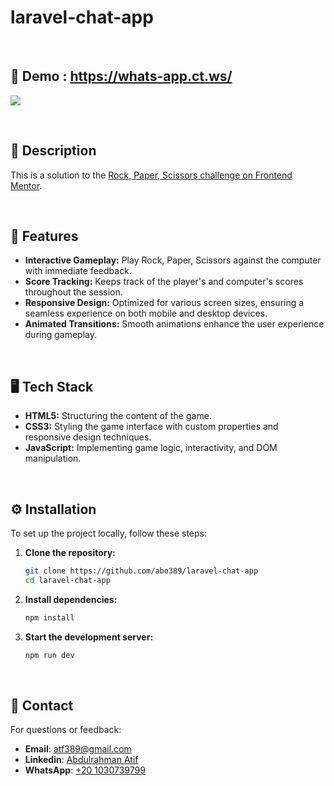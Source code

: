 # laravel-chat-app

&nbsp;
&nbsp;

## 🚀 Demo : https://whats-app.ct.ws/

[![](https://markdown-videos-api.jorgenkh.no/vimeo/1051805369%2F37000527ba?width=320&height=180&filetype=png)](https://vimeo.com/1051805369/37000527ba)

&nbsp;
&nbsp;

## 📖 Description

This is a solution to the [Rock, Paper, Scissors challenge on Frontend Mentor](https://www.frontendmentor.io/challenges/rock-paper-scissors-game-pTgwgvgH).

&nbsp;
&nbsp;

## 🌟 Features

- **Interactive Gameplay:** Play Rock, Paper, Scissors against the computer with immediate feedback.
- **Score Tracking:** Keeps track of the player's and computer's scores throughout the session.
- **Responsive Design:** Optimized for various screen sizes, ensuring a seamless experience on both mobile and desktop devices.
- **Animated Transitions:** Smooth animations enhance the user experience during gameplay.



&nbsp;
&nbsp;

## 🖥️ Tech Stack

- **HTML5:** Structuring the content of the game.
- **CSS3:** Styling the game interface with custom properties and responsive design techniques.
- **JavaScript:** Implementing game logic, interactivity, and DOM manipulation.


&nbsp;
&nbsp;

## ⚙️ Installation

To set up the project locally, follow these steps:

1. **Clone the repository:**

   ```bash
   git clone https://github.com/abo389/laravel-chat-app
   cd laravel-chat-app
   ```

2. **Install dependencies:**

   ```bash
   npm install
   ```

3. **Start the development server:**

   ```bash
   npm run dev
   ```

&nbsp;
&nbsp;

## 📧 Contact
For questions or feedback:

- **Email**: [atf389@gmail.com](mailto:atf389@gmail.com)
- **Linkedin**: [Abdulrahman Atif](https://www.linkedin.com/in/abdulrahman-atef-166697216/)
- **WhatsApp**: [+20 1030739799](https://wa.me/qr/U4G7IL4YJAB3B1)
   
